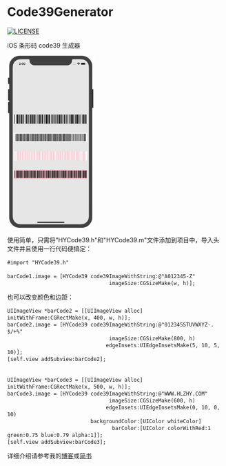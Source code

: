 # Code39Generator
[![LICENSE](https://img.shields.io/badge/license-MIT-blue.svg)](https://github.com/Hank-Zhong/Code39Generator/blob/master/LICENSE)

iOS 条形码 code39 生成器

<img src="https://github.com/Hank-Zhong/Code39Generator/blob/master/code39.png" width="40%" height="40%">

使用简单，只需将"HYCode39.h"和"HYCode39.m"文件添加到项目中，导入头文件并且使用一行代码便搞定：

    #import "HYCode39.h"
  
    barCode1.image = [HYCode39 code39ImageWithString:@"A012345-Z"
                                     imageSize:CGSizeMake(w, h)];

也可以改变颜色和边距：

    UIImageView *barCode2 = [[UIImageView alloc] initWithFrame:CGRectMake(x, 400, w, h)];
    barCode2.image = [HYCode39 code39ImageWithString:@"012345STUVWXYZ-. $/+%"
                                     imageSize:CGSizeMake(800, h)
                                    edgeInsets:UIEdgeInsetsMake(5, 10, 5, 10)];
    [self.view addSubview:barCode2];
    
    
    UIImageView *barCode3 = [[UIImageView alloc] initWithFrame:CGRectMake(x, 500, w, h)];
    barCode3.image = [HYCode39 code39ImageWithString:@"WWW.HLZHY.COM"
                                     imageSize:CGSizeMake(600, h)
                                    edgeInsets:UIEdgeInsetsMake(0, 10, 0, 10)
                               backgroundColor:[UIColor whiteColor]
                                      barColor:[UIColor colorWithRed:1 green:0.75 blue:0.79 alpha:1]];
    [self.view addSubview:barCode3];
    
详细介绍请参考我的[博客](https://www.hlzhy.com/)或[简书](https://www.jianshu.com/p/443b73f72702)
